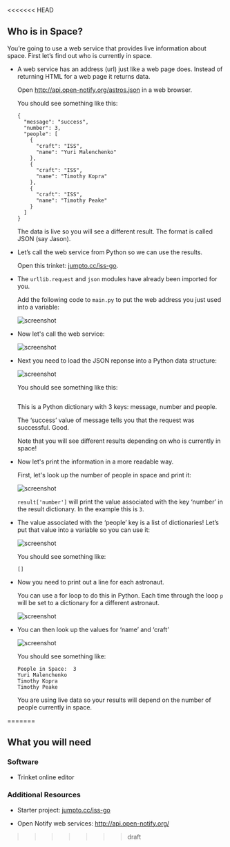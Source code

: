 <<<<<<< HEAD
## Who is in Space?

You’re going to use a web service that provides live information about space. First let’s find out who is currently in space. 



+ A web service has an address (url) just like a web page does. Instead of returning HTML for a web page it returns data. 

    Open <a href="http://api.open-notify.org/astros.json" target="_blank">http://api.open-notify.org/astros.json</a> in a web browser. 

    You should see something like this:

    ```
    {
      "message": "success", 
      "number": 3, 
      "people": [
        {
          "craft": "ISS", 
          "name": "Yuri Malenchenko"
        }, 
        {
          "craft": "ISS", 
          "name": "Timothy Kopra"
        }, 
        {
          "craft": "ISS", 
          "name": "Timothy Peake"
        }
      ]
    }
    ```

    The data is live so you will see a different result. The format is called JSON (say Jason). 

+ Let’s call the web service from Python so we can use the results.

    Open this trinket: <a href="http://jumpto.cc/iss-go" target="_blank">jumpto.cc/iss-go</a>. 

+ The `urllib.request` and `json` modules have already been imported for you. 

    Add the following code to `main.py` to put the web address you just used into a variable:

    ![screenshot](images/iss-url.png)
   
+ Now let's call the web service:

    ![screenshot](images/iss-request.png)


+ Next you need to load the JSON reponse into a Python data structure:

    ![screenshot](images/iss-result.png)


    You should see something like this:

    ```
   
    ```

    This is a Python dictionary with 3 keys: message, number and people. 

    The ‘success’ value of message tells you that the request was successful. Good. 

    Note that you will see different results depending on who is currently in space!

+ Now let's print the information in a more readable way. 

    First, let's look up the number of people in space and print it:
  
    ![screenshot](images/iss-number.png)

    `result['number']` will print the value associated with the key ‘number’ in the result dictionary. In the example this is `3`. 

+ The value associated with the ‘people’ key is a list of dictionaries! Let’s put that value into a variable so you can use it:

    ![screenshot](images/iss-people.png)


    You should see something like: 
    
    ```
    []
    ```

+ Now you need to print out a line for each astronaut.

    You can use a for loop to do this in Python. Each time through the loop `p` will be set to a dictionary for a different astronaut.

    ![screenshot](images/iss-people-1a.png)

+ You can then look up the values for ‘name’ and ‘craft’

    ![screenshot](images/iss-people-2.png)
  
    You should see something like:

    ```
    People in Space:  3
    Yuri Malenchenko
    Timothy Kopra
    Timothy Peake
    ```

    You are using live data so your results will depend on the number of people currently in space. 


=======
## What you will need

### Software

+ Trinket online editor

### Additional Resources

+ Starter project: <a href="http://jumpto.cc/iss-go" target="_blank">jumpto.cc/iss-go</a>
    
+ Open Notify web services: <a href="http://api.open-notify.org/" target="_blank">http://api.open-notify.org/</a>
>>>>>>> draft

